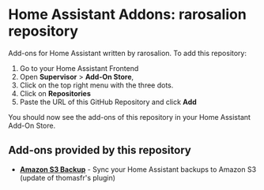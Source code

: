 # Home Assistant Addons: rarosalion repository

Add-ons for Home Assistant written by rarosalion.
To add this repository:
1. Go to your Home Assistant Frontend
2. Open **Supervisor** > **Add-On Store**,
3. Click on the top right menu with the three dots.
4. Click on **Repositories**
5. Paste the URL of this GitHub Repository and click **Add**

You should now see the add-ons of this repository in your Home Assistant Add-On Store.

## Add-ons provided by this repository

- **[Amazon S3 Backup](/amazon-s3-backup)** - Sync your Home Assistant backups to Amazon S3 (update of thomasfr's plugin)